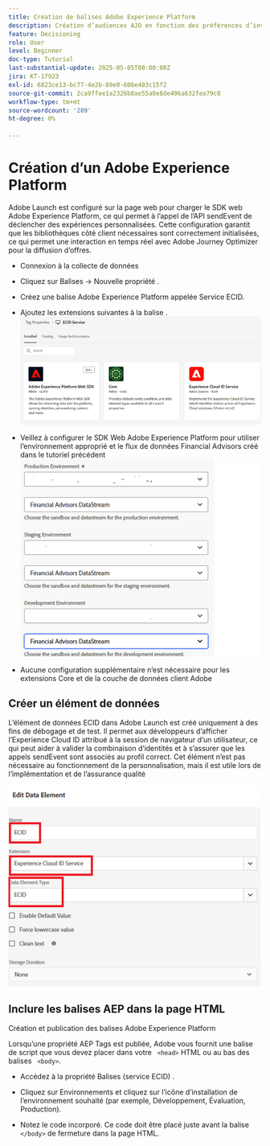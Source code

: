 ```yaml
---
title: Création de balises Adobe Experience Platform
description: Création d’audiences AJO en fonction des préférences d’investissement des utilisateurs (actions, obligations, CD)
feature: Decisioning
role: User
level: Beginner
doc-type: Tutorial
last-substantial-update: 2025-05-05T00:00:00Z
jira: KT-17923
exl-id: 6823ce13-bc77-4e2b-89e0-606e403c15f2
source-git-commit: 2ca9ffee1a2326b8ae55a8e8de496a632fea79c8
workflow-type: tm+mt
source-wordcount: '289'
ht-degree: 0%

---
```


# Création d’un Adobe Experience Platform

Adobe Launch est configuré sur la page web pour charger le SDK web Adobe Experience Platform, ce qui permet à l’appel de l’API sendEvent de déclencher des expériences personnalisées. Cette configuration garantit que les bibliothèques côté client nécessaires sont correctement initialisées, ce qui permet une interaction en temps réel avec Adobe Journey Optimizer pour la diffusion d’offres.

* Connexion à la collecte de données
* Cliquez sur Balises -> Nouvelle propriété .
* Créez une balise Adobe Experience Platform appelée Service ECID.

* Ajoutez les extensions suivantes à la balise .
  ![tags-extensions](assets/ecid-tag.png)

* Veillez à configurer le SDK Web Adobe Experience Platform pour utiliser l’environnement approprié et le flux de données Financial Advisors créé dans le tutoriel précédent
  ![configuration-sdk-web](assets/web-sdk-configuration.png)

* Aucune configuration supplémentaire n’est nécessaire pour les extensions Core et de la couche de données client Adobe

## Créer un élément de données

L’élément de données ECID dans Adobe Launch est créé uniquement à des fins de débogage et de test. Il permet aux développeurs d’afficher l’Experience Cloud ID attribué à la session de navigateur d’un utilisateur, ce qui peut aider à valider la combinaison d’identités et à s’assurer que les appels sendEvent sont associés au profil correct. Cet élément n’est pas nécessaire au fonctionnement de la personnalisation, mais il est utile lors de l’implémentation et de l’assurance qualité

![ecid](assets/ecid-data-element.png)


## Inclure les balises AEP dans la page HTML

Création et publication des balises Adobe Experience Platform

Lorsqu’une propriété AEP Tags est publiée, Adobe vous fournit une balise de script que vous devez placer dans votre ``` <head>``` HTML ou au bas des balises ``` <body>```.

* Accédez à la propriété Balises (service ECID) .

* Cliquez sur Environnements et cliquez sur l’icône d’installation de l’environnement souhaité (par exemple, Développement, Évaluation, Production).

* Notez le code incorporé. Ce code doit être placé juste avant la balise ```</body>``` de fermeture dans la page HTML.
